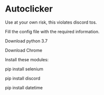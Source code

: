 # Autoclicker
Use at your own risk, this violates discord tos.

Fill the config file with the required information.

Download python 3.7

Download Chrome

Install these modules:

pip install selenium

pip install discord

pip install datetime


